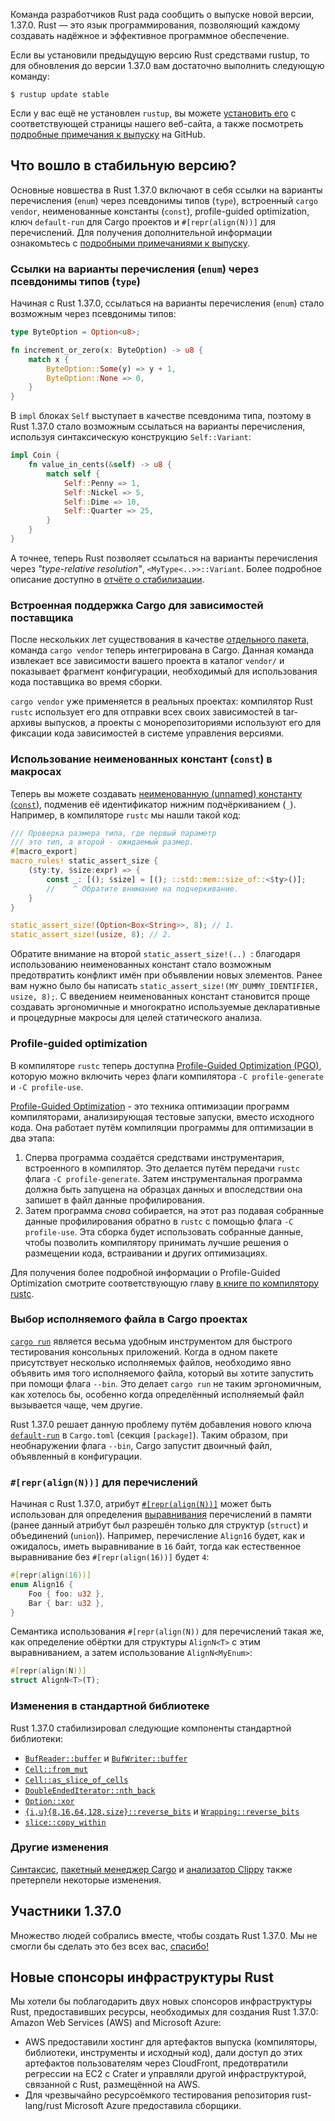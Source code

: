 Команда разработчиков Rust рада сообщить о выпуске новой версии, 1.37.0. Rust — это язык программирования, позволяющий каждому создавать надёжное и эффективное программное обеспечение.

Если вы установили предыдущую версию Rust средствами rustup, то для обновления до версии 1.37.0 вам достаточно выполнить следующую команду:

```console
$ rustup update stable
```

Если у вас ещё не установлен `rustup`, вы можете 
[установить его](https://www.rust-lang.org/install.html) с соответствующей страницы нашего 
веб-сайта, а также посмотреть [подробные примечания к выпуску](https://github.com/rust-lang/rust/blob/master/RELEASES.md#version-1370-2019-08-15) на GitHub.

## Что вошло в стабильную версию?

Основные новшества в Rust 1.37.0 включают в себя ссылки на варианты перечисления (`enum`) через псевдонимы типов (`type`), встроенный `cargo vendor`,
неименованные константы (`const`), profile-guided optimization, ключ `default-run` для Cargo проектов и `#[repr(align(N))]` для перечислений. Для получения дополнительной информации ознакомьтесь с [подробными примечаниями к выпуску](https://github.com/rust-lang/rust/blob/master/RELEASES.md#version-1370-2019-08-15).

### Ссылки на варианты перечисления (`enum`) через псевдонимы типов (`type`)

Начиная с Rust 1.37.0, ссылаться на варианты перечисления (`enum`) стало возможным через псевдонимы типов:

```rust
type ByteOption = Option<u8>;

fn increment_or_zero(x: ByteOption) -> u8 {
    match x {
        ByteOption::Some(y) => y + 1,
        ByteOption::None => 0,
    }
}
```

В `impl` блоках `Self` выступает в качестве псевдонима типа, поэтому в Rust 1.37.0 стало возможным ссылаться на варианты перечисления, используя синтаксическую конструкцию `Self::Variant`:

```rust
impl Coin {
    fn value_in_cents(&self) -> u8 {
        match self {
            Self::Penny => 1,
            Self::Nickel => 5,
            Self::Dime => 10,
            Self::Quarter => 25,
        }
    }
}
```

А точнее, теперь Rust позволяет ссылаться на варианты перечисления через *"type-relative resolution"*, `<MyType<..>>::Variant`. Более подробное описание доступно в [отчёте о стабилизации](https://github.com/rust-lang/rust/pull/61682/#issuecomment-502472847).

### Встроенная поддержка Cargo для зависимостей поставщика

После нескольких лет существования в качестве [отдельного пакета](https://crates.io/crates/cargo-vendor), команда `cargo vendor` теперь интегрирована в Cargo. Данная команда извлекает все зависимости вашего проекта в каталог `vendor/` и показывает фрагмент конфигурации, необходимый для использования кода поставщика во время сборки.

`cargo vendor` уже применяется в реальных проектах: компилятор Rust `rustc` использует его для отправки всех своих зависимостей в tar-архивы выпусков, а проекты с монорепозиториями используют его для фиксации кода зависимостей в системе управления версиями.

### Использование неименованных констант (`const`) в макросах

Теперь вы можете создавать [неименованную (unnamed) константу (`const`)](https://github.com/rust-lang/rust/pull/61347/), подменив её идентификатор нижним подчёркиванием (`_`). Например, в компиляторе `rustc` мы нашли такой код:

```rust
/// Проверка размера типа, где первый параметр
/// это тип, а второй - ожидаемый размер.
#[macro_export]
macro_rules! static_assert_size {
    ($ty:ty, $size:expr) => {
        const _: [(); $size] = [(); ::std::mem::size_of::<$ty>()];
        //    ^ Обратите внимание на подчеркивание.
    }
}

static_assert_size!(Option<Box<String>>, 8); // 1.
static_assert_size!(usize, 8); // 2.
```

Обратите внимание на второй `static_assert_size!(..) `: благодаря использованию неименованных констант стало возможным предотвратить конфликт имён при объявлении новых элементов. Ранее вам нужно было бы написать `static_assert_size!(MY_DUMMY_IDENTIFIER, usize, 8);`. С введением неименованных констант становится проще создавать эргономичные и многократно используемые декларативные и процедурные макросы для целей статического анализа.

### Profile-guided optimization

В компиляторе `rustc` теперь доступна [Profile-Guided Optimization (PGO)](https://github.com/rust-lang/rust/pull/61268/), которую можно включить через флаги компилятора `-C profile-generate` и `-C profile-use`.

[Profile-Guided Optimization](https://en.wikipedia.org/wiki/Profile-guided_optimization) - это техника оптимизации программ компиляторами, анализирующая тестовые запуски, вместо исходного кода. Она работает путём компиляции программы для оптимизации в два этапа:

1. Сперва программа создаётся средствами инструментария, встроенного в компилятор. Это делается путём передачи `rustc` флага `-C profile-generate`. Затем инструментальная программа должна быть запущена на образцах данных и впоследствии она запишет в файл данные профилирования.
2. Затем программа *снова* собирается, на этот раз подавая собранные данные профилирования обратно в `rustc` с помощью флага `-C profile-use`. Эта сборка будет использовать собранные данные, чтобы позволить компилятору принимать лучшие решения о размещении кода, встраивании и других оптимизациях.

Для получения более подробной информации о Profile-Guided Optimization смотрите соответствующую главу [в книге по компилятору rustc](https://doc.rust-lang.org/rustc/profile-guided-optimization.html).

### Выбор исполняемого файла в Cargo проектах

[`cargo run`](https://doc.rust-lang.org/cargo/commands/cargo-run.html) является весьма удобным инструментом для быстрого тестирования консольных приложений. Когда в одном пакете присутствует несколько исполняемых файлов, необходимо явно объявить имя того исполняемого файла, который вы хотите запустить при помощи флага `--bin`. Это делает `cargo run` не таким эргономичным, как хотелось бы, особенно когда определённый исполняемый файл вызывается чаще, чем другие.

Rust 1.37.0 решает данную проблему путём добавления нового ключа [`default-run`](https://doc.rust-lang.org/cargo/reference/manifest.html#the-default-run-field) в `Cargo.toml` (секция `[package]`). Таким образом, при необнаружении флага `--bin`, Cargo запустит двоичный файл, объявленный в конфигурации.

### `#[repr(align(N))]` для перечислений

Начиная с Rust 1.37.0, атрибут [`#[repr(align(N))]`](https://doc.rust-lang.org/reference/type-layout.html#the-alignment-modifiers) может быть использован для определения [выравнивания](https://doc.rust-lang.org/reference/type-layout.html#size-and-alignment) перечислений в памяти (ранее данный атрибут был разрешён только для структур (`struct`) и объединений (`union`)). Например, перечисление `Align16` будет, как и ожидалось, иметь выравнивание в `16` байт, тогда как естественное выравнивание без `#[repr(align(16))]` будет `4`:

```rust
#[repr(align(16))]
enum Align16 {
    Foo { foo: u32 },
    Bar { bar: u32 },
}
```

Семантика использования `#[repr(align(N))` для перечислений такая же, как определение обёртки для структуры `AlignN<T>` с этим выравниванием, а затем использование `AlignN<MyEnum>`:

```rust
#[repr(align(N))]
struct AlignN<T>(T);
```

### Изменения в стандартной библиотеке

Rust 1.37.0 стабилизировал следующие компоненты стандартной библиотеки:

- [`BufReader::buffer`](https://doc.rust-lang.org/std/io/struct.BufReader.html#method.buffer) и [`BufWriter::buffer`](https://doc.rust-lang.org/std/io/struct.BufWriter.html#method.buffer)
- [`Cell::from_mut`](https://doc.rust-lang.org/std/cell/struct.Cell.html#method.from_mut)
- [`Cell::as_slice_of_cells`](https://doc.rust-lang.org/std/cell/struct.Cell.html#method.as_slice_of_cells)
- [`DoubleEndedIterator::nth_back`](https://doc.rust-lang.org/std/iter/trait.DoubleEndedIterator.html#method.nth_back)
- [`Option::xor`](https://doc.rust-lang.org/std/option/enum.Option.html#method.xor)
- [`{i,u}{8,16,64,128,size}::reverse_bits`](https://doc.rust-lang.org/std/primitive.u8.html#method.reverse_bits) и [`Wrapping::reverse_bits`](https://doc.rust-lang.org/std/num/struct.Wrapping.html#method.reverse_bits)
- [`slice::copy_within`](https://doc.rust-lang.org/std/primitive.slice.html#method.copy_within)

### Другие изменения

[Синтаксис](https://github.com/rust-lang/rust/blob/master/RELEASES.md#version-1370-2019-08-15), [пакетный менеджер Cargo](https://github.com/rust-lang/cargo/blob/master/CHANGELOG.md#cargo-137-2019-08-15) и [анализатор Clippy](https://github.com/rust-lang/rust-clippy/blob/master/CHANGELOG.md#rust-137) также претерпели некоторые изменения.

## Участники 1.37.0

Множество людей собрались вместе, чтобы создать Rust 1.37.0. Мы не смогли бы сделать это без всех вас, [спасибо!](https://thanks.rust-lang.org/rust/1.37.0/)

## Новые спонсоры инфраструктуры Rust

Мы хотели бы поблагодарить двух новых спонсоров инфраструктуры 
Rust, предоставивших ресурсы, необходимых для создания 
Rust 1.37.0: Amazon Web Services (AWS) and Microsoft Azure:

- AWS предоставили хостинг для артефактов выпуска (компиляторы, библиотеки, инструменты и исходный код), дали доступ до этих артефактов пользователям через CloudFront, предотвратили регрессии на EC2 с Crater и управляли другой инфраструктурой, связанной с Rust, размещённой на AWS.
- Для чрезвычайно ресурсоёмкого тестирования репозитория rust-lang/rust Microsoft Azure предоставила сборщики.
